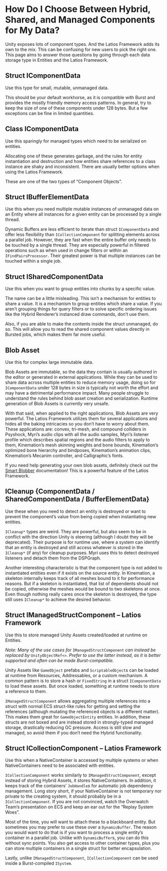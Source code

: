 # How Do I Choose Between Hybrid, Shared, and Managed Components for My Data?

Unity exposes lots of component types. And the Latios Framework adds its own to
the mix. This can be confusing for new users to pick the right one. This page
aims to answer those questions by going through each data storage type in
Entities and the Latios Framework.

## Struct IComponentData

Use this type for small, mutable, unmanaged data.

This should be your default workhorse, as it is compatible with Burst and
provides the mostly friendly memory access patterns. In general, try to keep the
size of one of these components under 128 bytes. But a few exceptions can be
fine in limited quantities.

## Class IComponentData

Use this sparingly for managed types which need to be serialized on entities.

Allocating one of these generates garbage, and the rules for entity
instantiation and destruction and how entities share references to a class
instance are shaky and inconsistent. There are usually better options when using
the Latios Framework.

These are one of the two types of “Component Objects”.

## Struct IBufferElementData

Use this when you need multiple mutable instances of unmanaged data on an Entity
where all instances for a given entity can be processed by a single thread.

Dynamic Buffers are less efficient to iterate than struct `IComponentData` and
offer less flexibility than `ICollectionComponent` for splitting elements across
a parallel job. However, they are fast when the entire buffer only needs to be
touched by a single thread. They are especially powerful in filtered operations
such as when used in change filters or within an `IFindPairsProcessor`. Their
greatest power is that multiple instances can be touched within a single job.

## Struct ISharedComponentData

Use this when you want to group entities into chunks by a specific value.

The name can be a little misleading. This isn’t a mechanism for entities to
share a value. It is a mechanism to group entities which share a value. If you
aren’t grouping things for query filters or to solve specific ordering issues
like the Hybrid Renderer’s instanced draw commands, don’t use them.

Also, if you are able to make the contents inside the struct unmanaged, do so.
This will allow you to read the shared component values directly in Bursted
jobs, which makes them far more useful.

## Blob Asset

Use this for complex large immutable data.

Blob Assets are immutable, so the data they contain is usually authored in the
editor or generated in external applications. While they can be used to share
data across multiple entities to reduce memory usage, doing so for
`IComponentData` under 128 bytes in size is typically not worth the effort and
may have a detrimental performance impact. Many people struggle to understand
the rules behind blob asset creation and serialization. Runtime generation of
Blob Assets is currently very unsafe.

With that said, when applied to the right applications, Blob Assets are very
powerful. The Latios Framework utilizes them for several applications and hides
all the baking intricacies so you don’t have to worry about them. These
applications are: convex, tri-mesh, and compound colliders in Psyshock, Myri’s
audio clips with all the audio samples, Myri’s listener profile which describes
spatial regions and the audio filters to apply to them, Kinemation’s mesh
skinning weights and bone bounds, Kinemation’s optimized bone hierarchy and
bindposes, Kinemation’s animation clips, Kinemation’s Mecanim controller, and
Calligraphic’s fonts.

If you need help generating your own blob assets, definitely check out the
[Smart Blobber](Smart%20Blobbers.md) documentation! This is a powerful feature
of the Latios Framework.

## ICleanup {ComponentData / SharedComponentData / BufferElementData}

Use these when you need to detect an entity is destroyed or want to prevent the
component’s value from being copied when instantiating new entities.

`ICleanup*` types are weird. They are powerful, but also seem to be in conflict
with the direction Unity is steering (although I doubt they will be deprecated).
Their purpose is for runtime use, where a system can identify that an entity is
destroyed and still access whatever is stored in the `ICleanup*` (if any) for
cleanup purposes. Myri uses this to detect destroyed listeners and detach them
from the DSPGraph.

Another interesting characteristic is that the component type is not added to
instantiated entities even if it exists on the source entity. In Kinemation, a
skeleton internally keeps track of all meshes bound to it for performance
reasons. But if a skeleton is instantiated, that list of dependents should not
be copied, otherwise the meshes would be bound to two skeletons at once. Even
though nothing really cares once the skeleton is destroyed, the type still uses
`ICleanup*` to achieve the desired behavior.

## Struct IManagedStructComponent – Latios Framework

Use this to store managed Unity Assets created/loaded at runtime on Entities.

*Note: Many of the use cases for* `IManagedStructComponent` *can instead be
replaced by* `UnityObjectRef<>`*. Prefer to use the latter instead, as it is
better supported and often can be made Burst-compatible.*

Unity Assets like `GameObject` prefabs and `ScriptableObject`s can be loaded at
runtime from Resources, Addressables, or a custom mechanism. A common pattern is
to store a hash or `FixedString` in a struct `IComponentData` to load these
assets. But once loaded, something at runtime needs to store a reference to
them.

`IManagedStructComponent` allows aggregating multiple references into a struct
with normal ECS struct-like rules for getting and setting the references
(although mutating the referenced objects is a different matter). This makes
them great for `GameObjectEntity` entities. In addition, these structs are not
boxed and are instead stored in strongly-typed managed storage, drastically
reducing GC pressure. Access is still slow and managed, so avoid them if you
don’t need the Hybrid functionality.

## Struct ICollectionComponent – Latios Framework

Use this when a NativeContainer is accessed by multiple systems or when
NativeContainers need to be associated with entities.

`ICollectionComponent` works similarly to `IManagedStructComponent`, except
instead of storing Hybrid Assets, it stores NativeContainers. In addition, it
keeps track of the containers’ `JobHandle`s for automatic job dependency
management. Long story short, if your NativeContainer is not temporary nor
private to the creating system, it should probably be in a
`ICollectionComponent`. If you are not convinced, watch the Overwatch Team’s
presentation on ECS and keep an ear out for the “Replay System Woes”.

Most of the time, you will want to attach these to a blackboard entity. But
sometimes you may prefer to use these over a `DynamicBuffer`. The reason you
would want to do that is if you want to process a single entity’s container in a
parallel job. Unlike with `DynamicBuffer`s, you can do this without sync points.
You also get access to other container types, plus you can store multiple
containers in a single struct for better encapsulation.

Lastly, unlike `IManagedStructComponent`, `ICollectionComponent` can be used
inside a Burst-compiled `ISystem`.
